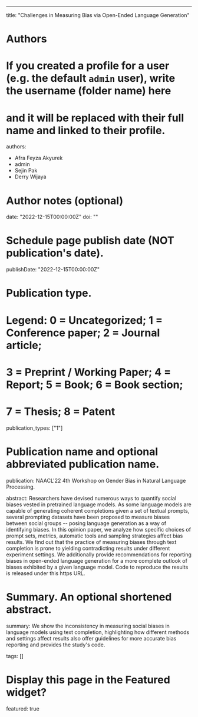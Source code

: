 ---
title: "Challenges in Measuring Bias via Open-Ended Language Generation"

# Authors
# If you created a profile for a user (e.g. the default `admin` user), write the username (folder name) here 
# and it will be replaced with their full name and linked to their profile.
authors:
- Afra Feyza Akyurek
- admin
- Sejin Pak
- Derry Wijaya

# Author notes (optional)


date: "2022-12-15T00:00:00Z"
doi: ""

# Schedule page publish date (NOT publication's date).
publishDate: "2022-12-15T00:00:00Z"

# Publication type.
# Legend: 0 = Uncategorized; 1 = Conference paper; 2 = Journal article;
# 3 = Preprint / Working Paper; 4 = Report; 5 = Book; 6 = Book section;
# 7 = Thesis; 8 = Patent
publication_types: ["1"]

# Publication name and optional abbreviated publication name.
publication: NAACL'22 4th Workshop on Gender Bias in Natural Language Processing. 

abstract: Researchers have devised numerous ways to quantify social biases vested in pretrained language models. As some language models are capable of generating coherent completions given a set of textual prompts, several prompting datasets have been proposed to measure biases between social groups -- posing language generation as a way of identifying biases. In this opinion paper, we analyze how specific choices of prompt sets, metrics, automatic tools and sampling strategies affect bias results. We find out that the practice of measuring biases through text completion is prone to yielding contradicting results under different experiment settings. We additionally provide recommendations for reporting biases in open-ended language generation for a more complete outlook of biases exhibited by a given language model. Code to reproduce the results is released under this https URL.

# Summary. An optional shortened abstract.
summary: We show the inconsistency in measuring social biases in language models using text completion, highlighting how different methods and settings affect results also offer guidelines for more accurate bias reporting and provides the study's code.

tags: []

# Display this page in the Featured widget?
featured: true
